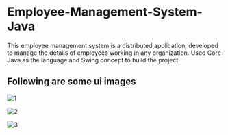 # Employee-Management-System-Java
This employee management system is a distributed application, developed to manage the details of employees working in any organization. Used Core Java as the language and Swing concept to build the project.

## Following are some ui images

![1](https://user-images.githubusercontent.com/63692107/129856945-9afb7ee2-2328-4b39-a6af-e7ca59d5787e.PNG)

![2](https://user-images.githubusercontent.com/63692107/129856963-e175dbe8-9d31-4a84-b520-34050b1e2f4e.PNG)

![3](https://user-images.githubusercontent.com/63692107/129856988-4d5a0fd5-bcac-4aee-aa4b-631ef32abb34.PNG)


